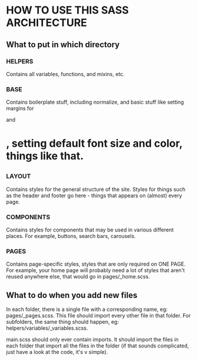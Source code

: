 # HOW TO USE THIS SASS ARCHITECTURE #

## What to put in which directory ##

### HELPERS ###
Contains all variables, functions, and mixins, etc.

### BASE ###
Contains boilerplate stuff, including normalize, and basic stuff like
setting margins for <p> and <h1>, setting default font size and color,
things like that.

### LAYOUT ###
Contains styles for the general structure of the site.
Styles for things such as the header and footer go here - things that
appears on (almost) every page.

### COMPONENTS ###
Contains styles for components that may be used in various different
places. For example, buttons, search bars, carousels.

### PAGES ###
Contains page-specific styles, styles that are only required on ONE PAGE.
For example, your home page will probably need a lot of styles that aren't
reused anywhere else, that would go in pages/_home.scss.

## What to do when you add new files ##

In each folder, there is a single file with a corresponding name,
eg: pages/_pages.scss. This file should import every other file in that
folder. For subfolders, the same thing should happen,
eg: helpers/variables/_variables.scss.

main.scss should only ever contain imports. It should import the files in each
folder that import all the files in the folder (if that sounds complicated, 
just have a look at the code, it's v simple).